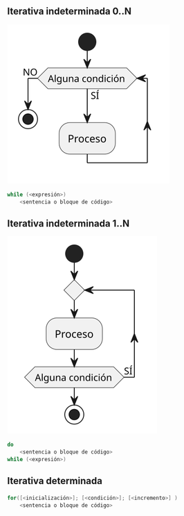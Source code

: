 
## Iterativa indeterminada 0..N

![](/images/modelosUML/repetitiva001.svg)

```java
while (<expresión>) 
    <sentencia o bloque de código>
```

## Iterativa indeterminada 1..N

![](/images/modelosUML/repetitiva002.svg)

```java
do 
    <sentencia o bloque de código>
while (<expresión>)
```

## Iterativa determinada

```java
for([<inicialización>]; [<condición>]; [<incremento>] ) 
    <sentencia o bloque de código>
```